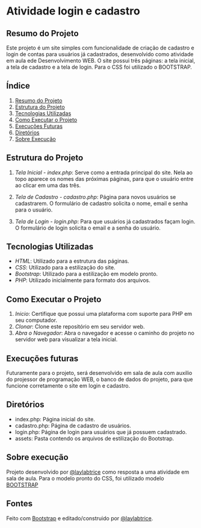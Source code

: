 # Atividade login e cadastro

## Resumo do Projeto

Este projeto é um site simples com funcionalidade de criação de cadastro e login de contas para usuários já cadastrados, desenvolvido como atividade em aula ede Desenvolvimento WEB. O site possui três páginas: a tela inicial, a tela de cadastro e a tela de login. Para o CSS foi utilizado o BOOTSTRAP.

 
## Índice
 
1. [Resumo do Projeto](#resumo-do-projeto)
2. [Estrutura do Projeto](#estrutura-do-projeto)
3. [Tecnologias Utilizadas](#tecnologias-utilizadas)
4. [Como Executar o Projeto](#como-executar-o-projeto)
5. [Execuções Futuras](#execuções-futuras)
6. [Diretórios](#diretórios)
7. [Sobre Execução](#sobre-execução)

## Estrutura do Projeto

1. *Tela Inicial - index.php*: Serve como a entrada principal do site. Nela ao topo aparece os nomes das próximas páginas, para que o usuário entre ao clicar em uma das três.

2. *Tela de Cadastro - cadastro.php*: Página para novos usuários se cadastrarem. O formulário de cadastro solicita o nome, email e senha para o usuário.

3. *Tela de Login - login.php*: Para que usuários já cadastrados façam login. O formulário de login solicita o email e a senha do usuário.

## Tecnologias Utilizadas

- *HTML*: Utilizado para a estrutura das páginas.
- *CSS*: Utilizado para a estilização do site.
- *Bootstrap*: Utilizado para a estilização em modelo pronto.
- *PHP*: Utilizado inicialmente para formato dos arquivos.

## Como Executar o Projeto

1. *Inicio*: Certifique que possui uma plataforma com suporte para PHP em seu computador.
2. *Clonar*: Clone este repositório em seu servidor web.
3. *Abra o Navegador*: Abra o navegador e acesse o caminho do projeto no servidor web para visualizar a tela inicial.

## Execuções futuras

Futuramente para o projeto, será desenvolvido em sala de aula com auxilio do projessor de programação WEB, o banco de dados do projeto, para que funcione corretamente o site em login e cadastro.

## Diretórios

- index.php: Página inicial do site.
- cadastro.php: Página de cadastro de usuários.
- login.php: Página de login para usuários que já possuem cadastrado.
- assets: Pasta contendo os arquivos de estilização do Bootstrap.

## Sobre execução

Projeto desenvolvido por [@laylabtrice](https://github.com/laylabtrice) como  resposta a uma atividade em sala de aula. Para o modelo pronto do CSS, foi utilizado modelo [BOOTSTRAP](https://getbootstrap.com/docs/5.0/examples/cover/)

## Fontes

Feito com [Bootstrap](https://getbootstrap.com/) e editado/construido por [@laylabtrice](https://github.com/laylabtrice).
